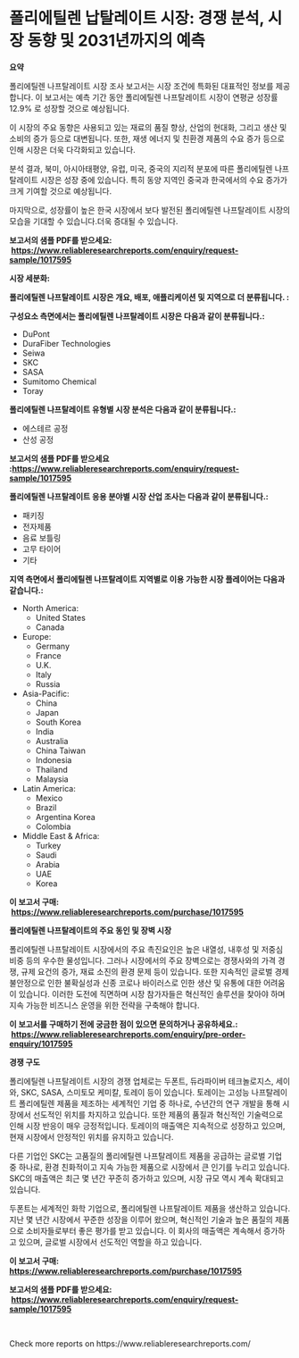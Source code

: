 <p><h1>폴리에틸렌 납탈레이트 시장: 경쟁 분석, 시장 동향 및 2031년까지의 예측</h1></p><p><strong>요약</strong></p>
<p><p>폴리에틸렌 나프탈레이트 시장 조사 보고서는 시장 조건에 특화된 대표적인 정보를 제공합니다. 이 보고서는 예측 기간 동안 폴리에틸렌 나프탈레이트 시장이 연평균 성장률 12.9% 로 성장할 것으로 예상됩니다.</p><p>이 시장의 주요 동향은 사용되고 있는 재료의 품질 향상, 산업의 현대화, 그리고 생산 및 소비의 증가 등으로 대변됩니다. 또한, 재생 에너지 및 친환경 제품의 수요 증가 등으로 인해 시장은 더욱 다각화되고 있습니다.</p><p>분석 결과, 북미, 아시아태평양, 유럽, 미국, 중국의 지리적 분포에 따른 폴리에틸렌 나프탈레이트 시장은 성장 중에 있습니다. 특히 동양 지역인 중국과 한국에서의 수요 증가가 크게 기여할 것으로 예상됩니다.</p><p>마지막으로, 성장률이 높은 한국 시장에서 보다 발전된 폴리에틸렌 나프탈레이트 시장의 모습을 기대할 수 있습니다.더욱 증대될 수 있습니다.</p></p>
<p><strong>보고서의 샘플 PDF를 받으세요: &nbsp;<a href="https://www.reliableresearchreports.com/enquiry/request-sample/1017595">https://www.reliableresearchreports.com/enquiry/request-sample/1017595</a></strong></p>
<p><strong>시장 세분화:</strong></p>
<p><strong> 폴리에틸렌 나프탈레이트 시장은 개요, 배포, 애플리케이션 및 지역으로 더 분류됩니다. :</strong></p>
<p><strong>구성요소 측면에서는 폴리에틸렌 나프탈레이트 시장은 다음과 같이 분류됩니다.:</strong></p>
<p><ul><li>DuPont</li><li>DuraFiber Technologies</li><li>Seiwa</li><li>SKC</li><li>SASA</li><li>Sumitomo Chemical</li><li>Toray</li></ul></p>
<p><strong> 폴리에틸렌 나프탈레이트 유형별 시장 분석은 다음과 같이 분류됩니다.:</strong></p>
<p><ul><li>에스테르 공정</li><li>산성 공정</li></ul></p>
<p><strong>보고서의 샘플 PDF를 받으세요 :<a href="https://www.reliableresearchreports.com/enquiry/request-sample/1017595">https://www.reliableresearchreports.com/enquiry/request-sample/1017595</a></strong></p>
<p><strong> 폴리에틸렌 나프탈레이트 응용 분야별 시장 산업 조사는 다음과 같이 분류됩니다.:</strong></p>
<p><ul><li>패키징</li><li>전자제품</li><li>음료 보틀링</li><li>고무 타이어</li><li>기타</li></ul></p>
<p><strong>지역 측면에서 폴리에틸렌 나프탈레이트 지역별로 이용 가능한 시장 플레이어는 다음과 같습니다.:</strong></p>
<p><ul>
    <li>
        North America:
        <ul>
            <li>United States</li>
            <li>Canada</li>
        </ul>
    </li>
    <li>
        Europe:
        <ul>
            <li>Germany</li>
            <li>France</li>
            <li>U.K.</li>
            <li>Italy</li>
            <li>Russia</li>
        </ul>
    </li>
    <li>
        Asia-Pacific:
        <ul>
            <li>China</li>
            <li>Japan</li>
            <li>South Korea</li>
            <li>India</li>
            <li>Australia</li>
            <li>China Taiwan</li>
            <li>Indonesia</li>
            <li>Thailand</li>
            <li>Malaysia</li>
        </ul>
    </li>
    <li>
        Latin America:
        <ul>
            <li>Mexico</li>
            <li>Brazil</li>
            <li>Argentina Korea</li>
            <li>Colombia</li>
        </ul>
    </li>
    <li>
        Middle East & Africa:
        <ul>
            <li>Turkey</li>
            <li>Saudi</li>
            <li>Arabia</li>
            <li>UAE</li>
            <li>Korea</li>
        </ul>
    </li>
    </ul></p>
<p><strong>이 보고서 구매: &nbsp;<a href="https://www.reliableresearchreports.com/purchase/1017595">https://www.reliableresearchreports.com/purchase/1017595</a></strong></p>
<p><strong>폴리에틸렌 나프탈레이트의 주요 동인 및 장벽 시장</strong></p>
<p><p>폴리에틸렌 나프탈레이트 시장에서의 주요 촉진요인은 높은 내열성, 내후성 및 저중심 비중 등의 우수한 물성입니다. 그러나 시장에서의 주요 장벽으로는 경쟁사와의 가격 경쟁, 규제 요건의 증가, 재료 소진의 환경 문제 등이 있습니다. 또한 지속적인 글로벌 경제 불안정으로 인한 불확실성과 신종 코로나 바이러스로 인한 생산 및 유통에 대한 어려움이 있습니다. 이러한 도전에 직면하며 시장 참가자들은 혁신적인 솔루션을 찾아야 하며 지속 가능한 비즈니스 운영을 위한 전략을 구축해야 합니다.</p></p>
<p><strong>이 보고서를 구매하기 전에 궁금한 점이 있으면 문의하거나 공유하세요.: &nbsp;<a href="https://www.reliableresearchreports.com/enquiry/pre-order-enquiry/1017595">https://www.reliableresearchreports.com/enquiry/pre-order-enquiry/1017595</a></strong></p>
<p><strong>경쟁 구도</strong></p>
<p><p>폴리에틸렌 나프탈레이트 시장의 경쟁 업체로는 두폰트, 듀라파이버 테크놀로지스, 세이와, SKC, SASA, 스미토모 케미칼, 토레이 등이 있습니다. 토레이는 고성능 나프탈레이트 폴리에틸렌 제품을 제조하는 세계적인 기업 중 하나로, 수년간의 연구 개발을 통해 시장에서 선도적인 위치를 차지하고 있습니다. 또한 제품의 품질과 혁신적인 기술력으로 인해 시장 반응이 매우 긍정적입니다. 토레이의 매출액은 지속적으로 성장하고 있으며, 현재 시장에서 안정적인 위치를 유지하고 있습니다.</p><p>다른 기업인 SKC는 고품질의 폴리에틸렌 나프탈레이트 제품을 공급하는 글로벌 기업 중 하나로, 환경 친화적이고 지속 가능한 제품으로 시장에서 큰 인기를 누리고 있습니다. SKC의 매출액은 최근 몇 년간 꾸준히 증가하고 있으며, 시장 규모 역시 계속 확대되고 있습니다.</p><p>두폰트는 세계적인 화학 기업으로, 폴리에틸렌 나프탈레이트 제품을 생산하고 있습니다. 지난 몇 년간 시장에서 꾸준한 성장을 이루어 왔으며, 혁신적인 기술과 높은 품질의 제품으로 소비자들로부터 좋은 평가를 받고 있습니다. 이 회사의 매출액은 계속해서 증가하고 있으며, 글로벌 시장에서 선도적인 역할을 하고 있습니다.</p></p>
<p><strong>이 보고서 구매: &nbsp; <a href="https://www.reliableresearchreports.com/purchase/1017595">https://www.reliableresearchreports.com/purchase/1017595</a></strong></p>
<p><strong>보고서의 샘플 PDF를 받으세요: &nbsp;<a href="https://www.reliableresearchreports.com/enquiry/request-sample/1017595">https://www.reliableresearchreports.com/enquiry/request-sample/1017595</a></strong><strong></strong></p>
<p>&nbsp;</p>
<p>Check more reports on https://www.reliableresearchreports.com/</p>